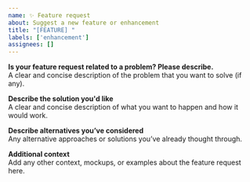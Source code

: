 ```yaml
---
name: ✨ Feature request
about: Suggest a new feature or enhancement
title: "[FEATURE] "
labels: ['enhancement']
assignees: []
---
```


**Is your feature request related to a problem? Please describe.**  
A clear and concise description of the problem that you want to solve (if any).

**Describe the solution you'd like**  
A clear and concise description of what you want to happen and how it would work.

**Describe alternatives you’ve considered**  
Any alternative approaches or solutions you’ve already thought through.

**Additional context**  
Add any other context, mockups, or examples about the feature request here.